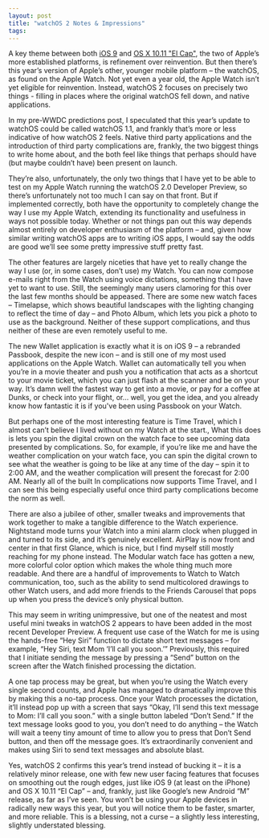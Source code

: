 ```yaml
---
layout: post
title: "watchOS 2 Notes & Impressions"
tags:
---
```

A key theme between both [iOS 9](http://dotunderscore.net/2015/07/03/ios-9-notes-and-impressions/) and [OS X 10.11 "El Cap"](http://dotunderscore.net/2015/06/11/os-x-notes-and-impressions/), the two of Apple’s more established platforms, is refinement over reinvention. But then there’s this year’s version of Apple’s other, younger mobile platform – the watchOS, as found on the Apple Watch. Not yet even a year old, the Apple Watch isn’t yet eligible for reinvention. Instead, watchOS 2 focuses on precisely two things - filling in places where the original watchOS fell down, and native applications.

In my pre-WWDC predictions post, I speculated that this year’s update to watchOS could be called watchOS 1.1, and frankly that’s more or less indicative of how watchOS 2 feels. Native third party applications and the introduction of third party complications are, frankly, the two biggest things to write home about, and the both feel like things that perhaps should have (but maybe couldn’t have) been present on launch.

They’re also, unfortunately, the only two things that I have yet to be able to test on my Apple Watch running the watchOS 2.0 Developer Preview, so there’s unfortunately not too much I can say on that front. But if implemented correctly, both have the opportunity to completely change the way I use my Apple Watch, extending its functionality and usefulness in ways not possible today. Whether or not things pan out this way depends almost entirely on developer enthusiasm of the platform – and, given how similar writing watchOS apps are to writing iOS apps, I would say the odds are good we’ll see some pretty impressive stuff pretty fast.

The other features are largely niceties that have yet to really change the way I use (or, in some cases, don’t use) my Watch. You can now compose e-mails right from the Watch using voice dictations, something that I have yet to want to use. Still, the seemingly many users clamoring for this over the last few months should be appeased. There are some new watch faces – Timelapse, which shows beautiful landscapes with the lighting changing to reflect the time of day – and Photo Album, which lets you pick a photo to use as the background. Neither of these support complications, and thus neither of these are even remotely useful to me.

The new Wallet application is exactly what it is on iOS 9 – a rebranded Passbook, despite the new icon – and is still one of my most used applications on the Apple Watch. Wallet can automatically tell you when you’re in a movie theater and push you a notification that acts as a shortcut to your movie ticket, which you can just flash at the scanner and be on your way. It’s damn well the fastest way to get into a movie, or pay for a coffee at Dunks, or check into your flight, or… well, you get the idea, and you already know how fantastic it is if you've been using Passbook on your Watch.

But perhaps one of the most interesting feature is Time Travel, which I almost can’t believe I lived without on my Watch at the start., What this does is lets you spin the digital crown on the watch face to see upcoming data presented by complications. So, for example, if you’re like me and have the weather complication on your watch face, you can spin the digital crown to see what the weather is going to be like at any time of the day – spin it to 2:00 AM, and the weather complication will present the forecast for 2:00 AM. Nearly all of the built In complications now supports Time Travel, and I can see this being especially useful once third party complications become the norm as well.

There are also a jubilee of other, smaller tweaks and improvements that work together to make a tangible difference to the Watch experience. Nightstand mode turns your Watch into a mini alarm clock when plugged in and turned to its side, and it’s genuinely excellent. AirPlay is now front and center in that first Glance, which is nice, but I find myself still mostly reaching for my phone instead. The Modular watch face has gotten a new, more colorful color option which makes the whole thing much more readable. And there are a handful of improvements to Watch to Watch communication, too, such as the ability to send multicolored drawings to other Watch users, and add more friends to the Friends Carousel that pops up when you press the device’s only physical button.

This may seem in writing unimpressive, but one of the neatest and most useful mini tweaks in watchOS 2 appears to have been added in the most recent Developer Preview. A frequent use case of the Watch for me is using the hands-free “Hey Siri” function to dictate short text messages – for example, “Hey Siri, text Mom ‘I’ll call you soon.’” Previously, this required that I initiate sending the message by pressing a “Send” button on the screen after the Watch finished processing the dictation. 

A one tap process may be great, but when you’re using the Watch every single second counts, and Apple has managed to dramatically improve this by making this a no-tap process. Once your Watch processes the dictation, it’ll instead pop up with a screen that says “Okay, I’ll send this text message to Mom: I’ll call you soon.” with a single button labeled “Don’t Send.” If the text message looks good to you, you don’t need to do anything – the Watch will wait a teeny tiny amount of time to allow you to press that Don’t Send button, and then off the message goes. It’s extraordinarily convenient and makes using Siri to send text messages and absolute blast.

Yes, watchOS 2 confirms this year’s trend instead of bucking it – it is a relatively minor release, one with few new user facing features that focuses on smoothing out the rough edges, just like iOS 9 (at least on the iPhone) and OS X 10.11 “El Cap” – and, frankly, just like Google’s new Android “M” release, as far as I’ve seen. You won’t be using your Apple devices in radically new ways this year, but you will notice them to be faster, smarter, and more reliable. This is a blessing, not a curse – a slightly less interesting, slightly understated blessing.